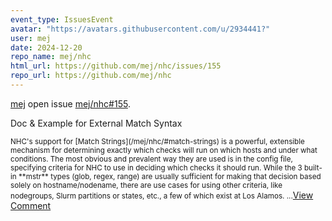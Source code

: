 ```yaml
---
event_type: IssuesEvent
avatar: "https://avatars.githubusercontent.com/u/2934441?"
user: mej
date: 2024-12-20
repo_name: mej/nhc
html_url: https://github.com/mej/nhc/issues/155
repo_url: https://github.com/mej/nhc
---
```


<a href='https://github.com/mej' target='_blank'>mej</a> open issue <a href='https://github.com/mej/nhc/issues/155' target='_blank'>mej/nhc#155</a>.

<p>Doc & Example for External Match Syntax</p><small>NHC's support for [Match Strings](/mej/nhc/#match-strings) is a powerful, extensible mechanism for determining exactly which checks will run on which hosts and under what conditions.  The most obvious and prevalent way they are used is in the config file, specifying criteria for NHC to use in deciding which checks it should run.  While the 3 built-in **mstr** types (glob, regex, range) are usually sufficient for making that decision based solely on hostname/nodename, there are use cases for using other criteria, like nodegroups, Slurm partitions or states, etc., a few of which exist at Los Alamos....</small><a href='https://github.com/mej/nhc/issues/155' target='_blank'>View Comment</a>